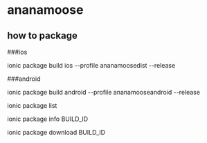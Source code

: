 # ananamoose

## how to package

###ios

ionic package build ios --profile ananamoosedist --release

###android

ionic package build android --profile ananamooseandroid --release

ionic package list

ionic package info BUILD_ID

ionic package download BUILD_ID
